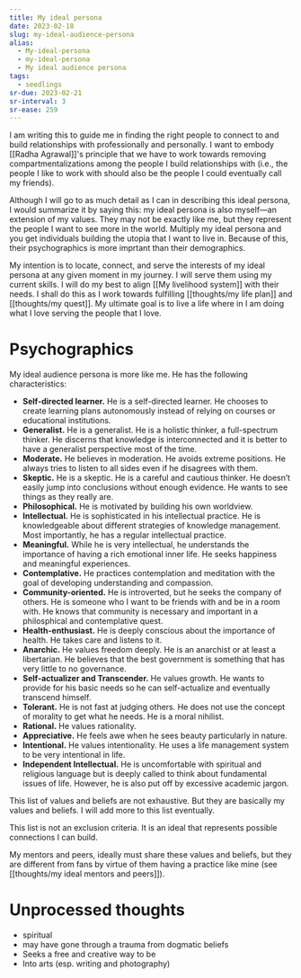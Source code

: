 ```yaml
---
title: My ideal persona
date: 2023-02-18
slug: my-ideal-audience-persona
alias:
  - My-ideal-persona
  - my-ideal-persona
  - My ideal audience persona
tags:
  - seedlings
sr-due: 2023-02-21
sr-interval: 3
sr-ease: 259
---
```

I am writing this to guide me in finding the right people to connect to and build relationships with professionally and personally. I want to embody [[Radha Agrawal]]'s principle that we have to work towards removing compartmentalizations among the people I build relationships with (i.e., the people I like to work with should also be the people I could eventually call my friends).

Although I will go to as much detail as I can in describing this ideal persona, I would summarize it by saying this: my ideal persona is also myself—an extension of my values. They may not be exactly like me, but they represent the people I want to see more in the world. Multiply my ideal persona and you get individuals building the utopia that I want to live in. Because of this, their psychographics is more imprtant than their demographics.

My intention is to locate, connect, and serve the interests of my ideal persona at any given moment in my journey. I will serve them using my current skills. I will do my best to align [[My livelihood system]] with their needs. I shall do this as I work towards fulfilling [[thoughts/my life plan]] and [[thoughts/my quest]]. My ultimate goal is to live a life where in I am doing what I love serving the people that I love.

# Psychographics

My ideal audience persona is more like me. He has the following characteristics:

- **Self-directed learner.** He is a self-directed learner. He chooses to create learning plans autonomously instead of relying on courses or educational institutions.
- **Generalist.** He is a generalist. He is a holistic thinker, a full-spectrum thinker. He discerns that knowledge is interconnected and it is better to have a generalist perspective most of the time.
- **Moderate.** He believes in moderation. He avoids extreme positions. He always tries to listen to all sides even if he disagrees with them.
- **Skeptic.** He is a skeptic. He is a careful and cautious thinker. He doesn’t easily jump into conclusions without enough evidence. He wants to see things as they really are.
- **Philosophical.** He is motivated by building his own worldview.
- **Intellectual.** He is sophisticated in his intellectual practice. He is knowledgeable about different strategies of knowledge management. Most importantly, he has a regular intellectual practice.
- **Meaningful.** While he is very intellectual, he understands the importance of having a rich emotional inner life. He seeks happiness and meaningful experiences.
- **Contemplative.** He practices contemplation and meditation with the goal of developing understanding and compassion.
- **Community-oriented.** He is introverted, but he seeks the company of others. He is someone who I want to be friends with and be in a room with. He knows that community is necessary and important in a philosphical and contemplative quest.
- **Health-enthusiast.** He is deeply conscious about the importance of health. He takes care and listens to it.
- **Anarchic.** He values freedom deeply. He is an anarchist or at least a libertarian. He believes that the best government is something that has very little to no governance.
- **Self-actualizer and Transcender.** He values growth. He wants to provide for his basic needs so he can self-actualize and eventually transcend himself.
- **Tolerant.** He is not fast at judging others. He does not use the concept of morality to get what he needs. He is a moral nihilist.
- **Rational.** He values rationality.
- **Appreciative.** He feels awe when he sees beauty particularly in nature.
- **Intentional.** He values intentionality. He uses a life management system to be very intentional in life.
- **Independent Intellectual.** He is uncomfortable with spiritual and religious language but is deeply called to think about fundamental issues of life. However, he is also put off by excessive academic jargon.

This list of values and beliefs are not exhaustive. But they are basically my values and beliefs. I will add more to this list eventually.

This list is not an exclusion criteria. It is an ideal that represents possible connections I can build.

My mentors and peers, ideally must share these values and beliefs, but they are different from fans by virtue of them having a practice like mine (see [[thoughts/my ideal mentors and peers]]).

# Unprocessed thoughts

- spiritual
- may have gone through a trauma from dogmatic beliefs
- Seeks a free and creative way to be
- Into arts (esp. writing and photography)